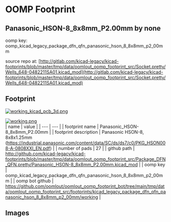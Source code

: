 # OOMP Footprint  
## Panasonic_HSON-8_8x8mm_P2.00mm  by none  
  
oomp key: oomp_kicad_legacy_package_dfn_qfn_panasonic_hson_8_8x8mm_p2_00mm  
  
source repo at: [http://gitlab.com/kicad-legacy/kicad-footprints/blob/master/tmp/data/oomlout_oomp_footprint_src/Socket.pretty/Wells_648-0482211SA01.kicad_mod](http://gitlab.com/kicad-legacy/kicad-footprints/blob/master/tmp/data/oomlout_oomp_footprint_src/Socket.pretty/Wells_648-0482211SA01.kicad_mod)  
## Footprint  
  
[![working_kicad_pcb_3d.png](working_kicad_pcb_3d_600.png)](working_kicad_pcb_3d.png)  
  
[![working.png](working_600.png)](working.png)  
| name | value | 
| --- | --- | 
| footprint name | Panasonic_HSON-8_8x8mm_P2.00mm | 
| footprint description | Panasonic HSON-8, 8x8x1.25mm (https://industrial.panasonic.com/content/data/SC/ds/ds7/c0/PKG_HSON008-A-0808XXI_EN.pdf) | 
| number of pads | 27 | 
| github path | http://github.com/kicad-legacy/kicad-footprints/blob/master/tmp/data/oomlout_oomp_footprint_src/Package_DFN_QFN.pretty/Panasonic_HSON-8_8x8mm_P2.00mm.kicad_mod | 
| oomp key | oomp_kicad_legacy_package_dfn_qfn_panasonic_hson_8_8x8mm_p2_00mm | 
| oomp bot github | https://github.com/oomlout/oomlout_oomp_footprint_bot/tree/main/tmp/data/oomlout_oomp_footprint_src/footprints/kicad_legacy_package_dfn_qfn_panasonic_hson_8_8x8mm_p2_00mm/working | 
## Images  
